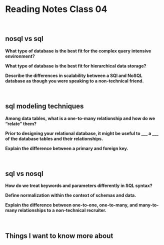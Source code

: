 # Reading Notes Class 04

<br>

## nosql vs sql

**What type of database is the best fit for the complex query intensive environment?**

**What type of database is the best fit for hierarchical data storage?**

**Describe the differences in scalability between a SQl and NoSQL database as though you were speaking to a non-technical friend.**

<br>

## sql modeling techniques

**Among data tables, what is a one-to-many relationship and how do we “relate” them?**

**Prior to designing your relational database, it might be useful to ___ a ___ of the database tables and their relationships.**

**Explain the difference between a primary and foreign key.**

<br>

## sql vs nosql

**How do we treat keywords and parameters differently in SQL syntax?**

**Define normalization within the context of schemas and data.**

**Explain the difference between one-to-one, one-to-many, and many-to-many relationships to a non-technical recruiter.**

<br>

## Things I want to know more about
